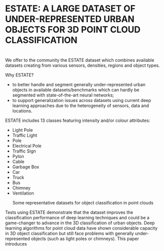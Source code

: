 # ESTATE: A LARGE DATASET OF UNDER-REPRESENTED URBAN OBJECTS FOR 3D POINT CLOUD CLASSIFICATION
#
We offer to the community the ESTATE dataset which combines available datasets creating from various sensors, densities, regions and object types. 

Why ESTATE?
- to better handle and segment generally under-represented urban objects in available datasets/benchmarks which can hardly be segmented with state-of-the-art neural networks;
- to support generalization issues across datasets using current deep learning approaches due to the heterogeneity of sensors, data and locations.

ESTATE includes 13 classes featuring intensity and/or colour attributes:
- Light Pole
- Traffic Light
- Pole
- Electrical Pole
- Traffic Sign
- Pylon
- Cable
- Garbage Box
- Car
- Truck
- Bus
- Chimney
- Ventilation

<center><img sec="https://github.com/3DOM-FBK/ESTATE/sota.png"><br>
Some representative datasets for object classification in point clouds</center>

Tests using ESTATE demonstrate that the dataset improves the classification performance of deep learning techniques and could be a game-changer to advance in the 3D classification of urban objects.
Deep learning algorithms for point cloud data have shown considerable capacity in 3D object classification but still face problems with generally under-represented objects (such as light poles or chimneys). This paper introduces 

